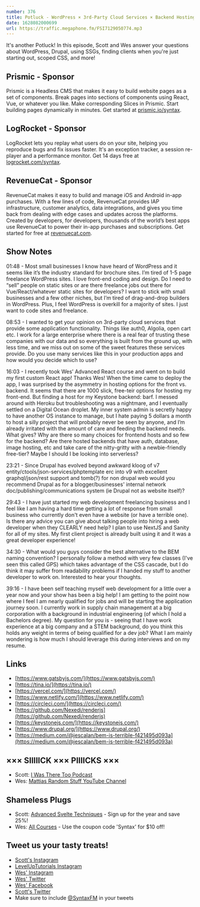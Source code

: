 ```yaml
---
number: 376
title: Potluck - WordPress × 3rd-Party Cloud Services × Backend Hosting × Drupal × Getting Clients × GPS vs BEM × More!
date: 1628082000699
url: https://traffic.megaphone.fm/FSI7129050774.mp3
---
```


It's another Potluck! In this episode, Scott and Wes answer your questions about WordPress, Drupal, using SSGs, finding clients when you're just starting out, scoped CSS, and more!

## Prismic - Sponsor
Prismic is a Headless CMS that makes it easy to build website pages as a set of components. Break pages into sections of components using React, Vue, or whatever you like. Make corresponding Slices in Prismic. Start building pages dynamically in minutes. Get started at [prismic.io/syntax](https://prismic.io/syntax).

## LogRocket - Sponsor
LogRocket lets you replay what users do on your site, helping you reproduce bugs and fix issues faster. It's an exception tracker, a session re-player and a performance monitor. Get 14 days free at [logrocket.com/syntax](https://logrocket.com/syntax).

## RevenueCat - Sponsor
RevenueCat makes it easy to build and manage iOS and Android in-app purchases. With a few lines of code, RevenueCat provides IAP infrastructure, customer analytics, data integrations, and gives you time back from dealing with edge cases and updates across the platforms. Created by developers, for developers, thousands of the world’s best apps use RevenueCat to power their in-app purchases and subscriptions. Get started for free at [revenuecat.com](https://www.revenuecat.com).

## Show Notes

01:48 - Most small businesses I know have heard of WordPress and it seems like it’s the industry standard for brochure sites. I’m tired of 1-5 page freelance WordPress sites. I love front-end coding and design. Do I need to “sell” people on static sites or are there freelance jobs out there for Vue/React/whatever static sites for developers? I want to stick with small businesses and a few other niches, but I’m tired of drag-and-drop builders in WordPress. Plus, I feel WordPress is overkill for a majority of sites. I just want to code sites and freelance.

08:53 - I wanted to get your opinion on 3rd-party cloud services that provide some application functionality. Things like auth0, Algolia, open cart etc. I work for a large enterprise where there is a real fear of trusting these companies with our data and so everything is built from the ground up, with less time, and we miss out on some of the sweet features these services provide. Do you use many services like this in your production apps and how would you decide which to use?

16:03 - I recently took Wes’ Advanced React course and went on to build my first custom React app! Thanks Wes! When the time came to deploy the app, I was surprised by the asymmetry in hosting options for the front vs. backend. It seems that there are 1000 slick, free-teir options for hosting my front-end. But finding a host for my Keystone backend: barf. I messed around with Heroku but troubleshooting was a nightmare, and I eventually settled on a Digital Ocean droplet. My inner system admin is secretly happy to have another OS instance to manage, but I hate paying 5 dollars a month to host a silly project that will probably never be seen by anyone, and I’m already irritated with the amount of care and feeding the backend needs. What gives? Why are there so many choices for frontend hosts and so few for the backend? Are there hosted backends that have auth, database, image hosting, etc and take care of the nitty-gritty with a newbie-friendly free-tier? Maybe I should I be looking into serverless?

23:21 - Since Drupal has evolved beyond awkward kloog of v7 entity/ctools/json-services/phptemplate erc into v9 with excellent graphql/json/rest support and tomb(?) for non drupal web would you recommend Drupal as for a blogger/businesses' internal network doc/publishing/communications system (ie Drupal not as website itself)?	

29:43 - I have just started my web development freelancing business and I feel like I am having a hard time getting a lot of response from small business who currently don't even have a website (or have a terrible one). Is there any advice you can give about talking people into hiring a web developer when they CLEARLY need help? I plan to use NextJS and Sanity for all of my sites. My first client project is already built using it and it was a great developer experience!

34:30 - What would you guys consider the best alternative to the BEM naming convention? I personally follow a method with very few classes (I've seen this called GPS) which takes advantage of the CSS cascade, but I do think it may suffer from readability problems if I handed my stuff to another developer to work on. Interested to hear your thoughts.

39:16 - I have been self teaching myself web development for a little over a year now and your show has been a big help! I am getting to the point now where I feel I am nearly qualified for jobs and will be starting the application journey soon. I currently work in supply chain management at a big corporation with a background in industrial engineering (of which I hold a Bachelors degree). My question for you is - seeing that I have work experience at a big company and a STEM background, do you think this holds any weight in terms of being qualified for a dev job? What I am mainly wondering is how much I should leverage this during interviews and on my resume.

## Links
* [https://www.gatsbyjs.com/](https://www.gatsbyjs.com/)
* [https://tina.io/](https://tina.io/)
* [https://vercel.com/](https://vercel.com/)
* [https://www.netlify.com/](https://www.netlify.com/)
* [https://circleci.com/](https://circleci.com/)
* [https://github.com/Nexedi/renderjs](https://github.com/Nexedi/renderjs)
* [https://keystonejs.com/](https://keystonejs.com/)
* [https://www.drupal.org/](https://www.drupal.org/)
* [https://medium.com/@jescalan/bem-is-terrible-f421495d093a](https://medium.com/@jescalan/bem-is-terrible-f421495d093a)

## ××× SIIIIICK ××× PIIIICKS ×××
* Scott: [I Was There Too Podcast](https://www.earwolf.com/show/i-was-there-too/)
* Wes: [Mattias Random Stuff YouTube Channel](https://www.youtube.com/watch?v=1L2ef1CP-yw)

## Shameless Plugs
* Scott: [Advanced Svelte Techniques](https://www.leveluptutorials.com/pro) - Sign up for the year and save 25%!
* Wes: [All Courses](https://wesbos.com/courses/) - Use the coupon code 'Syntax' for $10 off!

## Tweet us your tasty treats!
* [Scott's Instagram](https://www.instagram.com/stolinski/)
* [LevelUpTutorials Instagram](https://www.instagram.com/LevelUpTutorials/)
* [Wes' Instagram](https://www.instagram.com/wesbos/)
* [Wes' Twitter](https://twitter.com/wesbos)
* [Wes' Facebook](https://www.facebook.com/wesbos.developer)
* [Scott's Twitter](https://twitter.com/stolinski)
* Make sure to include [@SyntaxFM](https://twitter.com/SyntaxFM) in your tweets